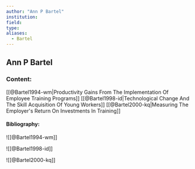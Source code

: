 ```yaml
---
author: "Ann P Bartel"
institution:
field:
type:
aliases:
  - Bartel
---
```


## Ann P Bartel

### Content:
[[@Bartel1994-wm|Productivity Gains From The Implementation Of Employee Training Programs]]
[[@Bartel1998-id|Technological Change And The Skill Acquisition Of Young Workers]]
[[@Bartel2000-kq|Measuring The Employer's Return On Investments In Training]]

#### Bibliography:

![[@Bartel1994-wm]]

![[@Bartel1998-id]]

![[@Bartel2000-kq]]